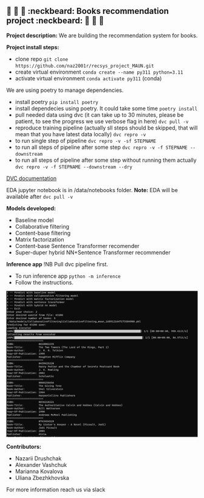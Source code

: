 ## :blue_book: :book: :orange_book: :neckbeard: Books recommendation project :neckbeard: :orange_book: :book: :blue_book:

**Project description:**
We are building the recommendation system for books. 

**Project install steps:**
- clone repo
`git clone https://github.com/naz2001r/recsys_project_MAUN.git`
- create virtual environment
`conda create --name py311 python=3.11`
- activate virtual environment 
`conda activate py311` (conda)

We are using poetry to manage dependencies.
- install poetry
`pip install poetry`
- install dependecies using poetry. It could take some time
`poetry install`
- pull needed data using dvc (it can take up to 30 minutes, please be patient, to see the progress we use verbose flag in here)
`dvc pull -v`
- reproduce training pipeline (actually sll steps should be skipped, that will mean that you have latest data locally)
`dvc repro -v`
- to run single step of pipeline
`dvc repro -v -sf STEPNAME`
- to run all steps of pipeline after some step
`dvc repro -v -f STEPNAME --downstream`
- to run all steps of pipeline after some step without running them actually
`dvc repro -v -f STEPNAME --downstream --dry`

[DVC documentation](https://dvc.org/doc/start/data-management/data-versioning)

EDA jupyter notebook is in /data/notebooks folder. **Note:** EDA will be available after `dvc pull -v`

**Models developed:**
- Baseline model
- Collaborative filtering
- Content-base filtering
- Matrix factorization
- Content-base Sentence Transformer recomender
- Super-duper hybrid NN+Sentence Transformer recommender

**Inference app**
!NB Pull dvc pipeline first.
- To run inference app 
`python -m inference`
- Follow the instructions. 

![Inference usage example](./img/inference.png)

**Contributors:**
- Nazarii Drushchak
- Alexander Vashchuk
- Marianna Kovalova
- Uliana Zbezhkhovska

For more information reach us via slack
